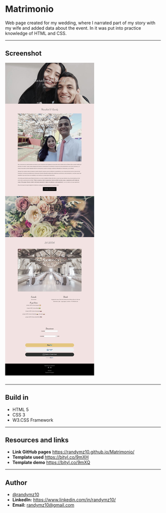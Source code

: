 # Matrimonio

Web page created for my wedding, where I narrated part of my story with my wife and added data about the event. In it was put into practice knowledge of HTML and CSS.

---
## Screenshot
![](/img/matrimonio.jpg)

---
## Build in
- HTML 5
- CSS 3
- W3.CSS Framework
---
## Resources and links
- **Link GitHub pages** https://randymz10.github.io/Matrimonio/
- **Template used** https://bityl.co/9mXH
- **Template demo** https://bityl.co/9mXQ
---
## Author

- [@randymz10](https://github.com/randymz10)
- **LinkedIn:** https://www.linkedin.com/in/randymz10/
- **Email:** randymz10@gmail.com
